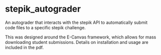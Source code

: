 # stepik_autograder

An autograder that interacts with the stepik API to automatically submit code files to a specific stepik challenge.

This was designed around the E-Canvas framework, which allows for mass downloading student submissions. Details on installation and usage are included in the pdf.
